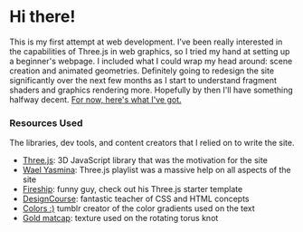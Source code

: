 # Hi there!

This is my first attempt at web development. I’ve been really interested in the capabilities of Three.js in web graphics, so I tried my hand at setting up a beginner's webpage. I included what I could wrap my head around: scene creation and animated geometries. Definitely going to redesign the site significantly over the next few months as I start to understand fragment shaders and graphics rendering more. Hopefully by then I'll have something halfway decent.
[For now, here's what I've got.](https://wponc.github.io/)

### Resources Used

The libraries, dev tools, and content creators that I relied on to write the site. 

* [Three.js](https://github.com/mrdoob/three.js/): 3D JavaScript library that was the motivation for the site 
* [Wael Yasmina](https://www.youtube.com/@WaelYasmina): Three.js playlist was a massive help on all aspects of the site
* [Fireship](https://www.youtube.com/@Fireship): funny guy, check out his Three.js starter template 
* [DesignCourse](https://www.youtube.com/@DesignCourse): fantastic teacher of CSS and HTML concepts
* [Colors :)](https://colormush.tumblr.com/) tumblr creator of the color gradients used on the text
* [Gold matcap](https://github.com/sobotka/blender/blob/v2.79/release/datafiles/matcaps/mc20.jpg): texture used on the rotating torus knot
